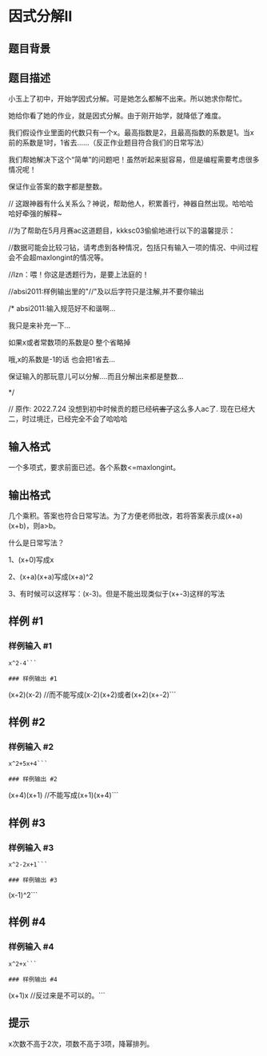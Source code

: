 # 因式分解II

## 题目背景



## 题目描述

小玉上了初中，开始学因式分解。可是她怎么都解不出来。所以她求你帮忙。

她给你看了她的作业，就是因式分解。由于刚开始学，就降低了难度。

我们假设作业里面的代数只有一个x。最高指数是2，且最高指数的系数是1。当x前的系数是1时，1省去……（反正作业题目符合我们的日常写法）

我们帮她解决下这个“简单”的问题吧！虽然听起来挺容易，但是编程需要考虑很多情况呢！

保证作业答案的数字都是整数。


// 这跟神器有什么关系么？神说，帮助他人，积累善行，神器自然出现。哈哈哈哈好牵强的解释~

//为了帮助在5月月赛ac这道题目，kkksc03偷偷地进行以下的温馨提示：

//数据可能会比较刁钻，请考虑到各种情况，包括只有输入一项的情况、中间过程会不会超maxlongint的情况等。

//lzn：喂！你这是透题行为，是要上法庭的！

//absi2011:样例输出里的"//"及以后字符只是注解,并不要你输出

/\*
absi2011:输入规范好不和谐啊...

我只是来补充一下...

如果x或者常数项的系数是0 整个省略掉

哦,x的系数是-1的话 也会把1省去...

保证输入的那玩意儿可以分解....而且分解出来都是整数...

\*/

// 原作: 2022.7.24 没想到初中时候贡的题已经~~坑害了~~这么多人ac了.  现在已经大二，时过境迁，已经完全不会了哈哈哈

## 输入格式

一个多项式，要求前面已述。各个系数<=maxlongint。


## 输出格式

几个乘积。答案也符合日常写法。为了方便老师批改，若将答案表示成(x+a)(x+b)，则a>b。

什么是日常写法？

1、(x+0)写成x

2、(x+a)(x+a)写成(x+a)^2

3、有时候可以这样写：(x-3)。但是不能出现类似于(x+-3)这样的写法


## 样例 #1

### 样例输入 #1
```
x^2-4```

### 样例输出 #1

```
(x+2)(x-2)
//而不能写成(x-2)(x+2)或者(x+2)(x+-2)```

## 样例 #2

### 样例输入 #2
```
x^2+5x+4```

### 样例输出 #2

```
(x+4)(x+1)
//不能写成(x+1)(x+4)```

## 样例 #3

### 样例输入 #3
```
x^2-2x+1```

### 样例输出 #3

```
(x-1)^2```

## 样例 #4

### 样例输入 #4
```
x^2+x```

### 样例输出 #4

```
(x+1)x
//反过来是不可以的。```

## 提示

x次数不高于2次，项数不高于3项，降幂排列。

